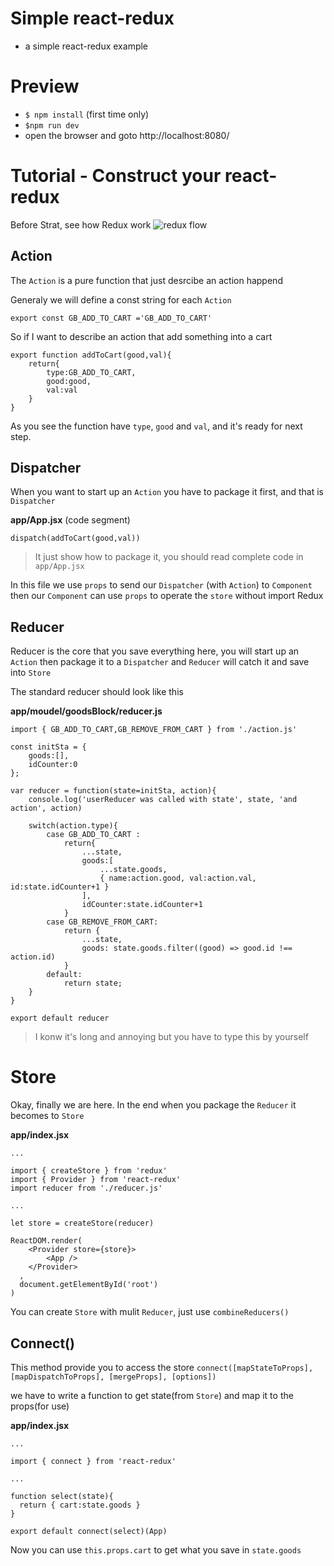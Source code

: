# Simple react-redux
- a simple react-redux example

# Preview
- `$ npm install` (first time only)
- `$npm run dev`
- open the browser and goto http://localhost:8080/

# Tutorial - Construct your react-redux
Before Strat, see how Redux work
![redux flow](https://noootown.gitbooks.io/deeperience-react-native-boilerplate/content/images/flux.png)

## Action
The ```Action``` is a pure function that just desrcibe an action happend

Generaly we will define a const string for each ```Action```
```
export const GB_ADD_TO_CART ='GB_ADD_TO_CART'
```

So if I want to describe an action that add something into a cart

```
export function addToCart(good,val){
    return{
        type:GB_ADD_TO_CART,
        good:good,
        val:val
    }
}
```

As you see the function have ```type```, ```good``` and ```val```, and it's ready for next step.

## Dispatcher
When you want to start up an ```Action``` you have to package it first, and that is ```Dispatcher```

**app/App.jsx** (code segment)
```
dispatch(addToCart(good,val))
```
> It just show how to package it, you should read complete code in ```app/App.jsx```

In this file we use ```props``` to send our ```Dispatcher``` (with ```Action```) to ```Component``` then our ```Component``` can use ```props``` to operate the ```store``` without import Redux

## Reducer
Reducer is the core that you save everything here, you will start up an ```Action``` then package it to a ```Dispatcher``` and ```Reducer``` will catch it and save into ```Store```

The standard reducer should look like this

**app/moudel/goodsBlock/reducer.js**
```
import { GB_ADD_TO_CART,GB_REMOVE_FROM_CART } from './action.js'

const initSta = {
    goods:[],
    idCounter:0
};

var reducer = function(state=initSta, action){
    console.log('userReducer was called with state', state, 'and action', action)

    switch(action.type){
        case GB_ADD_TO_CART :
            return{
                ...state,
                goods:[
                    ...state.goods,
                    { name:action.good, val:action.val, id:state.idCounter+1 }
                ],
                idCounter:state.idCounter+1
            }
        case GB_REMOVE_FROM_CART:
            return {
                ...state,
                goods: state.goods.filter((good) => good.id !== action.id)
            }
        default:
            return state;
    }
}

export default reducer
```
> I konw it's long and annoying but you have to type this by yourself

# Store
Okay, finally we are here. In the end when you package the ```Reducer``` it becomes to ```Store```

**app/index.jsx**
```
...

import { createStore } from 'redux'
import { Provider } from 'react-redux'
import reducer from './reducer.js'

...

let store = createStore(reducer)

ReactDOM.render(
    <Provider store={store}>
        <App />
    </Provider>
  ,
  document.getElementById('root')
)
```

You can create ```Store``` with mulit ```Reducer```, just use ```combineReducers()```

## Connect()
This method provide you to access the store
```connect([mapStateToProps], [mapDispatchToProps], [mergeProps], [options])```

we have to write a function to get state(from ```Store```) and map it to the props(for use)

**app/index.jsx**
```
...

import { connect } from 'react-redux'

...

function select(state){
  return { cart:state.goods }
}
                     
export default connect(select)(App)
```

Now you can use ```this.props.cart``` to get what you save in ```state.goods```



